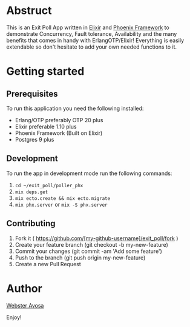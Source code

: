 # Abstruct
This is an Exit Poll App written in [Elixir](https://elixir-lang.org/) and [Phoenix Framework](https://www.phoenixframework.org/) to demonstrate Concurrency, Fault tolerance, Availability and the many benefits that comes in handy with ErlangOTP/Elixir!
Everything is easily extendable so don't hesitate to add your own needed functions to it.

# Getting started
## Prerequisites 
To run this application you need the following installed:
  * Erlang/OTP preferably OTP 20 plus
  * Elixir preferable 1.10 plus
  * Phoenix Framework (Built on Elixir)
  * Postgres 9 plus
  
## Development 
To run the app in development mode run the following commands:
1. ```cd ~/exit_poll/poller_phx```
2. ```mix deps.get```
3. ```mix ecto.create && mix ecto.migrate```
4. ```mix phx.server``` or ```mix -S phx.server```


## Contributing
1. Fork it ( https://github.com/[my-github-username]/exit_poll/fork )
2. Create your feature branch (git checkout -b my-new-feature)
3. Commit your changes (git commit -am 'Add some feature')
4. Push to the branch (git push origin my-new-feature)
5. Create a new Pull Request 

# Author 
[Webster Avosa](https://github.com/avosa)


Enjoy!
